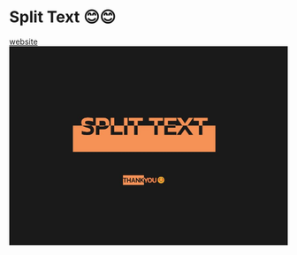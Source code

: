 # Split Text 😊😊
[website](https://mty8421.github.io/Split-Text/)
![alt text](https://raw.githubusercontent.com/mTy8421/Split-Text/main/img/splittext.jpeg)
